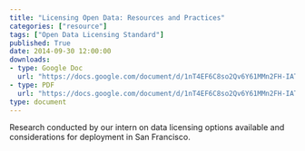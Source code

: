 ```yaml
---
title: "Licensing Open Data: Resources and Practices"
categories: ["resource"]
tags: ["Open Data Licensing Standard"]
published: True
date: 2014-09-30 12:00:00
downloads:
- type: Google Doc
  url: "https://docs.google.com/document/d/1nT4EF6C8so2Qv6Y61MMn2FH-IATrOymfk0Z9A3DvN6w/edit?usp=sharing"
- type: PDF
  url: "https://docs.google.com/document/d/1nT4EF6C8so2Qv6Y61MMn2FH-IATrOymfk0Z9A3DvN6w/export?format=pdf"
type: document
---
```

Research conducted by our intern on data licensing options available and considerations for deployment in San Francisco.
